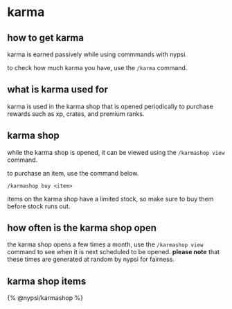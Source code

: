 # karma

## how to get karma

karma is earned passively while using commmands with nypsi.

to check how much karma you have, use the `/karma` command.

## what is karma used for

karma is used in the karma shop that is opened periodically to purchase rewards such as xp, crates, and premium ranks.

## karma shop

while the karma shop is opened, it can be viewed using the `/karmashop view` command.

to purchase an item, use the command below.

```
/karmashop buy <item>
```

items on the karma shop have a limited stock, so make sure to buy them before stock runs out.

## how often is the karma shop open

the karma shop opens a few times a month, use the `/karmashop view` command to see when it is next scheduled to be opened. **please note** that these times are generated at random by nypsi for fairness.

## karma shop items

{% @nypsi/karmashop %}
